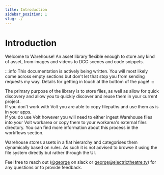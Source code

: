 ```yaml
---
title: Introduction
sidebar_position: 1
slug: ./
---
```


# Introduction
Welcome to Warehouse! An asset library flexible enough to store any kind of asset, from images and videos to DCC scenes and code snippets.

:::info
This documentation is actively being written. You will most likely come across empty sections but don't let that stop you from sending requests my way. Details for getting in touch at the bottom of the page!
:::

The primary purpose of the library is to store files, as well as allow for quick discovery and allow you to quickly discover and reuse them in your current project.<br/>
If you don't work with Volt you are able to copy filepaths and use them as is in your apps.<br/>
If you do use Volt however you will need to either ingest Warehouse files into your Volt workarea or copy them to your workarea's external files directory. You can find more information about this process in the workflows section.

Warehouse stores assets in a flat hierarchy and categorises them dynamically based on rules. As such it is not advised to browse it using the file system directly but rather through the UI.

Feel free to reach out ([@george](https://etcvfx.slack.com/archives/D01MYHT6RP0) on slack or george@electrictheatre.tv) for any questions or to provide feedback.
